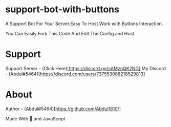 # support-bot-with-buttons
A Support Bot For Your Server.Easy To Host.Work with Buttons Interaction.

You Can Easily Fork This Code And Edit The Config and Host.

# Support

Support Server - (Click Here)[https://discord.gg/sAMznQK2NG]
My Discord - (Abdul#5464)[https://discord.com/users/737553088218529813]

# About

Author - (Abdul#5464)[https://github.com/Abdul1810/]

Made With 💖 and JavaScript
